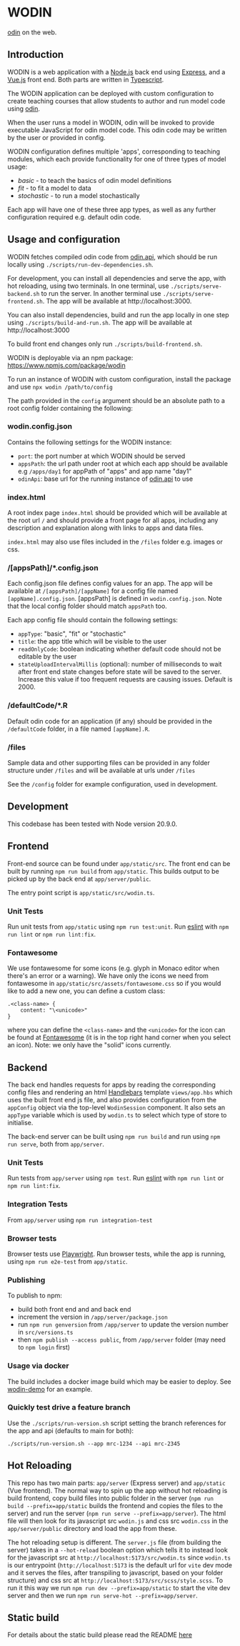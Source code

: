 # WODIN

[odin](https://github.com/mrc-ide/odin) on the web.

## Introduction

WODIN is a web application with a [Node.js](https://nodejs.org/en/) back end using [Express](http://expressjs.com/), 
and a [Vue.js](https://vuejs.org/) front end. Both parts are written in [Typescript](https://www.typescriptlang.org/).  

The WODIN application can be deployed with custom configuration to create teaching courses that allow students to author 
and run model code using [odin](https://github.com/mrc-ide/odin).

When the user runs a model in WODIN, odin will be invoked to provide executable JavaScript for odin model code. This 
odin code may be written by the user or provided in config.

WODIN configuration defines multiple 'apps', corresponding to teaching modules, which each provide functionality for 
one of three types of model usage:
- *basic* - to teach the basics of odin model definitions
- *fit* - to fit a model to data
- *stochastic* - to run a model stochastically

Each app will have one of these three app types, as well as any further configuration required e.g. default odin code. 

## Usage and configuration

WODIN fetches compiled odin code from [odin.api](https://github.com/mrc-ide/odin.api), which should be run locally using 
`./scripts/run-dev-dependencies.sh`.

For development, you can install all dependencies and serve the app, with hot reloading, using two terminals. In one terminal, use `./scripts/serve-backend.sh` to run the server. In another terminal use `./scripts/serve-frontend.sh`.
The app will be available at http://localhost:3000.

You can also install dependencies, build and run the app locally in one step using `./scripts/build-and-run.sh`. The app will be available at http://localhost:3000 

To build front end changes only run `./scripts/build-frontend.sh`.

WODIN is deployable via an npm package: https://www.npmjs.com/package/wodin

To run an instance of WODIN with custom configuration, install the package and use `npx wodin /path/to/config`

The path provided in the `config` argument should be an absolute path to a root config folder containing the following: 

### wodin.config.json

Contains the following settings for the WODIN instance:
- `port`: the port number at which WODIN should be served
- `appsPath`: the url path under root at which each app should be available e.g `/apps/day1` for appPath of "apps" and app 
name "day1"
- `odinApi`: base url for the running instance of [odin.api](https://github.com/mrc-ide/odin.api) to use

### index.html 

A root index page `index.html` should be provided which will be available at the root url `/` and should provide a front 
page for all apps, including any description and explanation along with links to apps and data files.

`index.html` may also use files included in the `/files` folder e.g. images or css.

### /[appsPath]/*.config.json

Each config.json file defines config values for an app. The app will be available at `/[appsPath]/[appName]` for a config
file named `[appName].config.json`. [appsPath] is defined in `wodin.config.json`. Note that the local config folder should
match `appsPath` too. 

Each app config file should contain the following settings:
- `appType`: "basic", "fit" or "stochastic"
- `title`: the app title which will be visible to the user
- `readOnlyCode`: boolean indicating whether default code should not be editable by the user
- `stateUploadIntervalMillis` (optional): number of milliseconds to wait after front end state changes before state will be 
saved to the server. Increase this value if too frequent requests are causing issues. Default is 2000.

### /defaultCode/*.R

Default odin code for an application (if any) should be provided in the `/defaultCode` folder, in a file named `[appName].R`.

### /files

Sample data and other supporting files can be provided in any folder structure under `/files` and will be available at urls under `/files`

See the `/config` folder for example configuration, used in development. 

## Development

This codebase has been tested with Node version 20.9.0.

## Frontend 

Front-end source can be found under `app/static/src`. The front end can be built by running `npm run build` from
`app/static`. This builds output to be picked up by the back end at `app/server/public`.

The entry point script is `app/static/src/wodin.ts`.

### Unit Tests
Run unit tests from `app/static` using `npm run test:unit`. Run [eslint](https://eslint.org/) with `npm run lint` or `npm run lint:fix`.

### Fontawesome
We use fontawesome for some icons (e.g. glyph in Monaco editor when there's an error or a warning). We have only the icons we need from fontawesome in `app/static/src/assets/fontawesome.css` so if you would like to add a new one, you can define a custom class:
```
.<class-name> {
    content: "\<unicode>"
}
```
where you can define the `<class-name>` and the `<unicode>` for the icon can be found at [Fontawesome](https://fontawesome.com/search?o=r&s=solid&f=classic) (it is in the top right hand corner when you select an icon). Note: we only have the "solid" icons currently.

## Backend

The back end handles requests for apps by reading the corresponding config files and rendering an html [Handlebars](https://handlebarsjs.com/) template
`views/app.hbs` which uses the built front end js file, and also provides configuration from the `appConfig` object via the
top-level `WodinSession` component. It also sets an `appType` variable which is used by `wodin.ts` to select which type
of store to initialise. 

The back-end server can be built using `npm run build` and run using `npm run serve`, both from `app/server`.

### Unit Tests
Run tests from `app/server` using `npm test`. Run [eslint](https://eslint.org/) with `npm run lint` or `npm run lint:fix`.


### Integration Tests

From `app/server` using `npm run integration-test`

### Browser tests

Browser tests use [Playwright](https://playwright.dev/). Run browser tests, while the app is running, using `npm run e2e-test` from `app/static`.

### Publishing

To publish to npm:
- build both front end and and back end
- increment the version in `/app/server/package.json`
- run `npm run genversion` from `/app/server` to update the version number in `src/versions.ts`
- then `npm publish --access public`, from `/app/server` folder (may need to `npm login` first)

### Usage via docker

The build includes a docker image build which may be easier to deploy. See [wodin-demo](https://github.com/mrc-ide/wodin-demo) for an example.

### Quickly test drive a feature branch

Use the `./scripts/run-version.sh` script setting the branch references for the app and api (defaults to main for both):

```
./scripts/run-version.sh --app mrc-1234 --api mrc-2345
```

## Hot Reloading

This repo has two main parts: `app/server` (Express server) and `app/static` (Vue frontend). The normal way to spin up the app without hot reloading is build frontend, copy build files into public folder in the server (`npm run build --prefix=app/static` builds the frontend and copies the files to the server) and run the server (`npm run serve --prefix=app/server`). The html file will then look for its javascript src `wodin.js` and css src `wodin.css` in the `app/server/public` directory and load the app from these.

The hot reloading setup is different. The `server.js` file (from building the server) takes in a `--hot-reload` boolean option which tells it to instead look for the javascript src at `http://localhost:5173/src/wodin.ts` since `wodin.ts` is our entrypoint (`http://localhost:5173` is the default url for `vite` dev mode and it serves the files, after transpiling to javascript, based on your folder structure) and css src at `http://localhost:5173/src/scss/style.scss`. To run it this way we run `npm run dev --prefix=app/static` to start the vite dev server and then we run `npm run serve-hot --prefix=app/server`.

## Static build

For details about the static build please read the README [here](./config-static/README.md)
